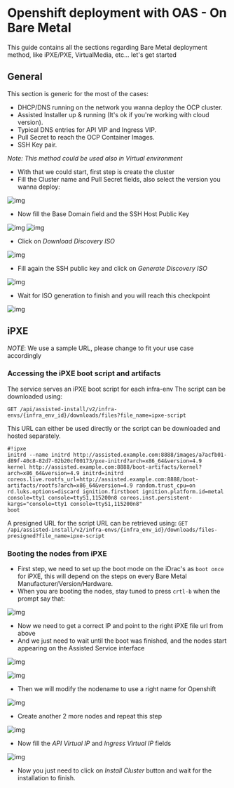 # Openshift deployment with OAS - On Bare Metal
This guide contains all the sections regarding Bare Metal deployment method, like iPXE/PXE, VirtualMedia, etc... let's get started

## General

This section is generic for the most of the cases:

- DHCP/DNS running on the network you wanna deploy the OCP cluster.
- Assisted Installer up & running (It's ok if you're working with cloud version).
- Typical DNS entries for API VIP and Ingress VIP.
- Pull Secret to reach the OCP Container Images.
- SSH Key pair.

_*Note*: This method could be used also in Virtual environment_

- With that we could start, first step is create the cluster
- Fill the Cluster name and Pull Secret fields, also select the version you wanna deploy:

![img](img/new_cluster.png)

- Now fill the Base Domain field and the SSH Host Public Key

![img](img/entry_base_domain.png)
![img](img/entry_ssh_pub_key.png)

- Click on _Download Discovery ISO_

![img](img/entry_ssh_pub_key.png)

- Fill again the SSH public key and click on _Generate Discovery ISO_

![img](img/entry_ssh_download_discovery.png)

- Wait for ISO generation to finish and you will reach this checkpoint

![img](img/discovery_iso_generated.png)


## iPXE

*NOTE*: We use a sample URL, please change to fit your use case accordingly

### Accessing the iPXE boot script and artifacts

The service serves an iPXE boot script for each infra-env
The script can be downloaded using:
```
GET /api/assisted-install/v2/infra-envs/{infra_env_id}/downloads/files?file_name=ipxe-script
```
This URL can either be used directly or the script can be downloaded and hosted separately.

```
#!ipxe
initrd --name initrd http://assisted.example.com:8888/images/a7acfb01-d89f-40c8-82d7-02b20cf00173/pxe-initrd?arch=x86_64&version=4.9
kernel http://assisted.example.com:8888/boot-artifacts/kernel?arch=x86_64&version=4.9 initrd=initrd coreos.live.rootfs_url=http://assisted.example.com:8888/boot-artifacts/rootfs?arch=x86_64&version=4.9 random.trust_cpu=on rd.luks.options=discard ignition.firstboot ignition.platform.id=metal console=tty1 console=ttyS1,115200n8 coreos.inst.persistent-kargs="console=tty1 console=ttyS1,115200n8"
boot
```

A presigned URL for the script URL can be retrieved using:
`GET /api/assisted-install/v2/infra-envs/{infra_env_id}/downloads/files-presigned?file_name=ipxe-script`

### Booting the nodes from iPXE

- First step, we need to set up the boot mode on the iDrac's as `boot once` for iPXE, this will depend on the steps on every Bare Metal Manufacturer/Version/Hardware.
- When you are booting the nodes, stay tuned to press `crtl-b` when the prompt say that:

![img](img/iPXE_boot.png)

- Now we need to get a correct IP and point to the right iPXE file url from above
- And we just need to wait until the boot was finished, and the nodes start appearing on the Assisted Service interface

![img](img/manual_ipxe_boot.png)

![img](img/boot_from_ipxe.gif)

- Then we will modify the nodename to use a right name for Openshift

![img](img/ai_node_appear.gif)

- Create another 2 more nodes and repeat this step

![img](img/ai_all_nodes.png)

- Now fill the _API Virtual IP_ and _Ingress Virtual IP_ fields

![img](img/ai_vips.png)

- Now you just need to click on _Install Cluster_ button and wait for the installation to finish.
